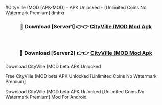 #CityVille (MOD [APK-MOD] - APK Unlocked - [Unlimited Coins No Watermark Premium] dmhxr



<div align="center">

<h3>🔴 Download [Server1] 👉👉 <a href="https://momento.my/?title=CityVille_(MOD">CityVille (MOD Mod Apk</a></h3><br>

<h3>🔴 Download [Server2] 👉👉 <a href="https://momento.my/?title=CityVille_(MOD">CityVille (MOD Mod Apk</a></h3>
</div>



Download CityVille (MOD beta APK Unlocked

Free CityVille (MOD beta APK Unlocked [Unlimited Coins No Watermark Premium]

Download CityVille (MOD beta APK Unlocked [Unlimited Coins No Watermark Premium] Mod For Android
